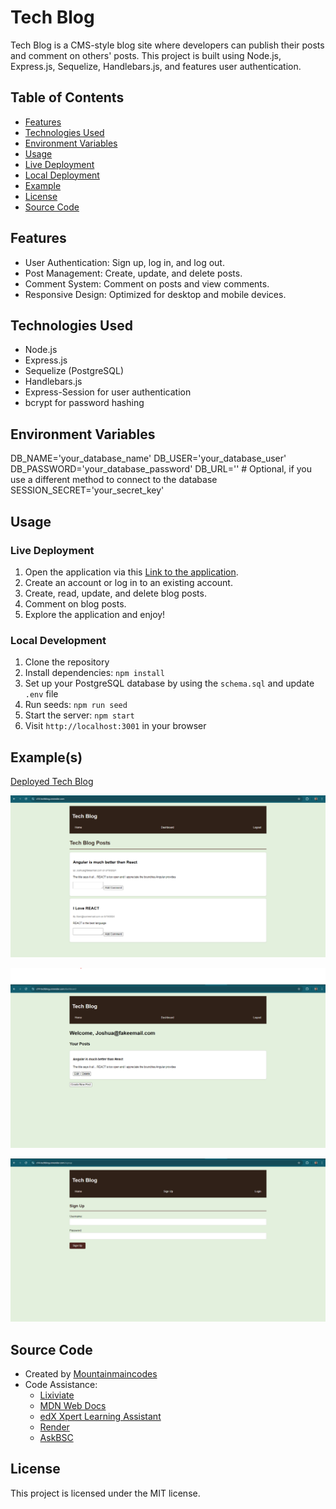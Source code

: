 # Tech Blog

Tech Blog is a CMS-style blog site where developers can publish their posts and comment on others' posts. This project is built using Node.js, Express.js, Sequelize, Handlebars.js, and features user authentication.

## Table of Contents

- [Features](#features)
- [Technologies Used](#technologies-used)
- [Environment Variables](#environment-variables)
- [Usage](#usage)
- [Live Deployment](#live-deployment)
- [Local Deployment](#local-deployment)
- [Example](#example)
- [License](#license)
- [Source Code](#source-code)

## Features

- User Authentication: Sign up, log in, and log out.
- Post Management: Create, update, and delete posts.
- Comment System: Comment on posts and view comments.
- Responsive Design: Optimized for desktop and mobile devices.

## Technologies Used

- Node.js
- Express.js
- Sequelize (PostgreSQL)
- Handlebars.js
- Express-Session for user authentication
- bcrypt for password hashing

## Environment Variables

DB_NAME='your_database_name'
DB_USER='your_database_user'
DB_PASSWORD='your_database_password'
DB_URL='' # Optional, if you use a different method to connect to the database
SESSION_SECRET='your_secret_key'

## Usage

### Live Deployment

1. Open the application via this [Link to the application](https://c14-techblog.onrender.com/).
2. Create an account or log in to an existing account.
3. Create, read, update, and delete blog posts.
4. Comment on blog posts.
5. Explore the application and enjoy!

### Local Development

1. Clone the repository
2. Install dependencies: `npm install`
3. Set up your PostgreSQL database by using the `schema.sql` and update `.env` file
4. Run seeds: `npm run seed`
5. Start the server: `npm start`
6. Visit `http://localhost:3001` in your browser

## Example(s)

[Deployed Tech Blog](https://c14-techblog.onrender.com)

![Example 1](./images/Home%20Screen.png)

![Example 2](./images/Dashboard.png)

![Example 3](./images/Sign-up.png)

## Source Code

- Created by [Mountainmaincodes](https://github.com/Mountainmancodes)
- Code Assistance:
  - [Lixiviate](https://github.com/Lixiviate)
  - [MDN Web Docs](https://developer.mozilla.org/en-US/)
  - [edX Xpert Learning Assistant](https://www.edx.org/)
  - [Render](https://community.render.com/t/why-am-i-getting-this-error-while-deploying-backend/19177/5)
  - [AskBSC](https://utavirtfsfpt0-ys73309.slack.com/archives/D0720EK1P9V)

## License

This project is licensed under the MIT license.
